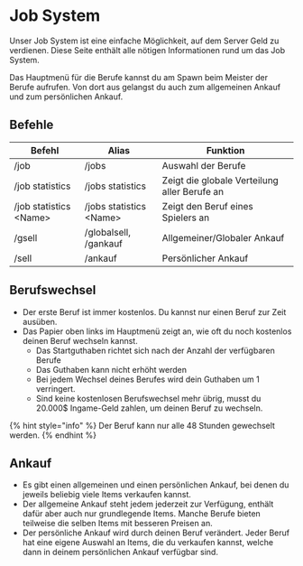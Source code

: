 # Job System

Unser Job System ist eine einfache Möglichkeit, auf dem Server Geld zu verdienen. Diese Seite enthält alle nötigen Informationen rund um das Job System.

Das Hauptmenü für die Berufe kannst du am Spawn beim Meister der Berufe aufrufen. Von dort aus gelangst du auch zum allgemeinen Ankauf und zum persönlichen Ankauf.

## Befehle

| Befehl                  | Alias                    | Funktion                                     |
| ----------------------- | ------------------------ | -------------------------------------------- |
| /job                    | /jobs                    | Auswahl der Berufe                           |
| /job statistics         | /jobs statistics         | Zeigt die globale Verteilung aller Berufe an |
| /job statistics \<Name> | /jobs statistics \<Name> | Zeigt den Beruf eines Spielers an            |
| /gsell                  | /globalsell, /gankauf    | Allgemeiner/Globaler Ankauf                  |
| /sell                   | /ankauf                  | Persönlicher Ankauf                          |

## Berufswechsel

* Der erste Beruf ist immer kostenlos. Du kannst nur einen Beruf zur Zeit ausüben.
* Das Papier oben links im Hauptmenü zeigt an, wie oft du noch kostenlos deinen Beruf wechseln kannst.
  * Das Startguthaben richtet sich nach der Anzahl der verfügbaren Berufe
  * Das Guthaben kann nicht erhöht werden
  * Bei jedem Wechsel deines Berufes wird dein Guthaben um 1 verringert.
  * Sind keine kostenlosen Berufswechsel mehr übrig, musst du 20.000$ Ingame-Geld zahlen, um deinen Beruf zu wechseln.

{% hint style="info" %}
Der Beruf kann nur alle 48 Stunden gewechselt werden.
{% endhint %}

## Ankauf

* Es gibt einen allgemeinen und einen persönlichen Ankauf, bei denen du jeweils beliebig viele Items verkaufen kannst.
* Der allgemeine Ankauf steht jedem jederzeit zur Verfügung, enthält dafür aber auch nur grundlegende Items. Manche Berufe bieten teilweise die selben Items mit besseren Preisen an.
* Der persönliche Ankauf wird durch deinen Beruf verändert. Jeder Beruf hat eine eigene Auswahl an Items, die du verkaufen kannst, welche dann in deinem persönlichen Ankauf verfügbar sind.
